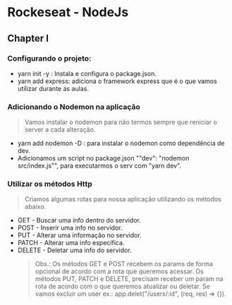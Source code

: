 # Rockeseat - NodeJs

## Chapter I

### Configurando o projeto:

- yarn init -y : Instala e configura o package.json.
- yarn add express: adiciona o framework express que é o que vamos utilizar durante as aulas.

### Adicionando o Nodemon na aplicação

> Vamos instalar o nodemon para não termos sempre que reniciar o server a cada alteração.

- yarn add nodemon -D : para instalar o nodemon como dependência de dev.
- Adicionamos um script no package.json ""dev": "nodemon src/index.js"", para executarmos o serv com "yarn dev".

### Utilizar os métodos Http

> Criamos algumas rotas para nossa aplicação utilizando os métodos abaixo.

- GET - Buscar uma info dentro do servidor.
- POST - Inserir uma info no servidor.
- PUT - Alterar uma informação no servidor.
- PATCH - Alterar uma info específica.
- DELETE - Deletar uma info do servidor.
  > Obs.: Os métodos GET e POST recebem os params de forma opcional de acordo com a rota que queremos acessar.
  > Os métodos PUT, PATCH e DELETE, precisam receber um param na rota de acordo com o que queremos atualizar ou deletar. Se vamos excluir um user ex.: app.delet("/users/:id", (req, res) => {}).
